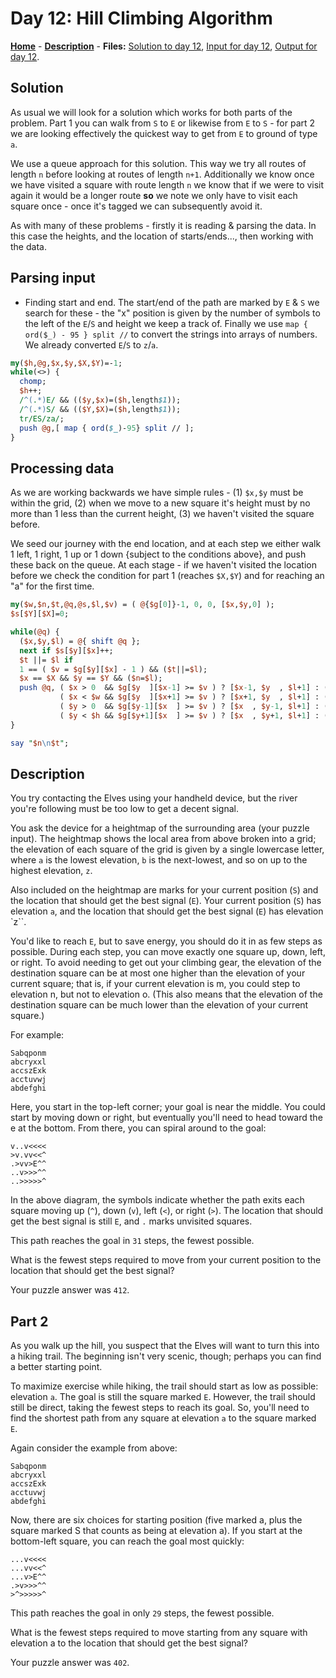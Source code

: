 # Day 12: Hill Climbing Algorithm

**[Home](README.md)** - **[Description](#description)** - **Files:** [Solution to day 12](12.pl), [Input for day 12](data/12.txt), [Output for day 12](out/12.txt).

## Solution

As usual we will look for a solution which works for both parts of the problem. Part 1 you can walk from `S` to `E` or likewise from `E` to `S` - for part 2 we are looking effectively the quickest way to get from `E` to ground of type `a`.

We use a queue approach for this solution. This way we try all routes of length `n` before looking at routes of length `n+1`. Additionally we know once we have visited a square with route length `n` we know that if we were to visit again it would be a longer route **so** we note we only have to visit each square once - once it's tagged we can subsequently avoid it.

As with many of these problems - firstly it is reading & parsing the data. In this case the heights, and the location of starts/ends..., then working with the data.

## Parsing input

 * Finding start and end. The start/end of the path are marked by `E` & `S` we search for these - the "x" position is given by the number of symbols to the left of the `E`/`S` and height we keep a track of. Finally we use `map { ord($_) - 95 } split //` to convert the strings into arrays of numbers. We already converted `E`/`S` to `z`/`a`.

```perl
my($h,@g,$x,$y,$X,$Y)=-1;
while(<>) {
  chomp;
  $h++;
  /^(.*)E/ && (($y,$x)=($h,length$1));
  /^(.*)S/ && (($Y,$X)=($h,length$1));
  tr/ES/za/;
  push @g,[ map { ord($_)-95} split // ];
}
```

## Processing data

As we are working backwards we have simple rules - (1) `$x,$y` must be within the grid, (2) when we move to a new square it's height must by no more than 1 less than the current height, (3) we haven't visited the square before.

We seed our journey with the end location, and at each step we either walk 1 left, 1 right, 1 up or 1 down {subject to the conditions above}, and push these back on the queue. At each stage - if we haven't visited the location before we check the condition for part 1 (reaches `$X,$Y`) and for reaching an "a" for the first time. 
```perl
my($w,$n,$t,@q,@s,$l,$v) = ( @{$g[0]}-1, 0, 0, [$x,$y,0] );
$s[$Y][$X]=0;

while(@q) {
  ($x,$y,$l) = @{ shift @q };
  next if $s[$y][$x]++;
  $t ||= $l if 
  1 == ( $v = $g[$y][$x] - 1 ) && ($t||=$l);
  $x == $X && $y == $Y && ($n=$l);
  push @q, ( $x > 0  && $g[$y  ][$x-1] >= $v ) ? [$x-1, $y  , $l+1] : (),
           ( $x < $w && $g[$y  ][$x+1] >= $v ) ? [$x+1, $y  , $l+1] : (),
           ( $y > 0  && $g[$y-1][$x  ] >= $v ) ? [$x  , $y-1, $l+1] : (),
           ( $y < $h && $g[$y+1][$x  ] >= $v ) ? [$x  , $y+1, $l+1] : ();
}

say "$n\n$t";
```

## Description

You try contacting the Elves using your handheld device, but the river you're following must be too low to get a decent signal.

You ask the device for a heightmap of the surrounding area (your puzzle input). The heightmap shows the local area from above broken into a grid; the elevation of each square of the grid is given by a single lowercase letter, where `a` is the lowest elevation, `b` is the next-lowest, and so on up to the highest elevation, `z`.

Also included on the heightmap are marks for your current position (`S`) and the location that should get the best signal (`E`). Your current position (`S`) has elevation `a`, and the location that should get the best signal (`E`) has elevation `z``.

You'd like to reach `E`, but to save energy, you should do it in as few steps as possible. During each step, you can move exactly one square up, down, left, or right. To avoid needing to get out your climbing gear, the elevation of the destination square can be at most one higher than the elevation of your current square; that is, if your current elevation is m, you could step to elevation n, but not to elevation o. (This also means that the elevation of the destination square can be much lower than the elevation of your current square.)

For example:

```
Sabqponm
abcryxxl
accszExk
acctuvwj
abdefghi
```
Here, you start in the top-left corner; your goal is near the middle. You could start by moving down or right, but eventually you'll need to head toward the e at the bottom. From there, you can spiral around to the goal:

```
v..v<<<<
>v.vv<<^
.>vv>E^^
..v>>>^^
..>>>>>^
```

In the above diagram, the symbols indicate whether the path exits each square moving up (`^`), down (`v`), left (`<`), or right (`>`). The location that should get the best signal is still `E`, and `.` marks unvisited squares.

This path reaches the goal in `31` steps, the fewest possible.

What is the fewest steps required to move from your current position to the location that should get the best signal?

Your puzzle answer was `412`.

## Part 2
As you walk up the hill, you suspect that the Elves will want to turn this into a hiking trail. The beginning isn't very scenic, though; perhaps you can find a better starting point.

To maximize exercise while hiking, the trail should start as low as possible: elevation `a`. The goal is still the square marked `E`. However, the trail should still be direct, taking the fewest steps to reach its goal. So, you'll need to find the shortest path from any square at elevation `a` to the square marked `E`.

Again consider the example from above:

```
Sabqponm
abcryxxl
accszExk
acctuvwj
abdefghi
```
Now, there are six choices for starting position (five marked a, plus the square marked S that counts as being at elevation a). If you start at the bottom-left square, you can reach the goal most quickly:

```
...v<<<<
...vv<<^
...v>E^^
.>v>>>^^
>^>>>>>^
```

This path reaches the goal in only `29` steps, the fewest possible.

What is the fewest steps required to move starting from any square with elevation a to the location that should get the best signal?

Your puzzle answer was `402`.
